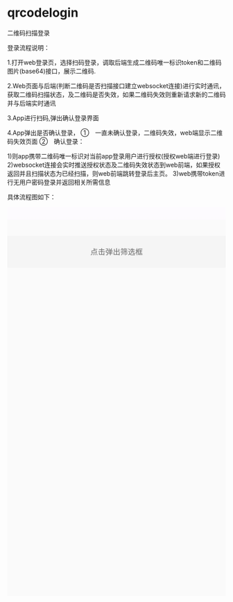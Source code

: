 # qrcodelogin
二维码扫描登录

登录流程说明：

1.打开web登录页，选择扫码登录，调取后端生成二维码唯一标识token和二维码图片(base64)接口，展示二维码.

2.Web页面与后端(判断二维码是否扫描接口建立websocket连接)进行实时通讯，获取二维码扫描状态，及二维码是否失效，如果二维码失效则重新请求新的二维码并与后端实时通讯

3.App进行扫码,弹出确认登录界面

4.App弹出是否确认登录，
①　一直未确认登录，二维码失效，web端显示二维码失效页面
②　确认登录：

1)则app携带二维码唯一标识对当前app登录用户进行授权(授权web端进行登录)
2)websocket连接会实时推送授权状态及二维码失效状态到web前端，如果授权返回并且扫描状态为已经扫描，则web前端跳转登录后主页。
3)web携带token进行无用户密码登录并返回相关所需信息

具体流程图如下：

![image](https://github.com/872822645/danxuankuangDemo/blob/master/1.jpg)

